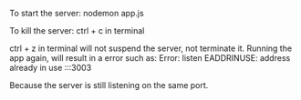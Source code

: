 To start the server:
nodemon app.js

To kill the server:
ctrl + c in terminal

ctrl + z in terminal will not suspend the server, not terminate it.
Running the app again, will result in a error such as:
Error: listen EADDRINUSE: address already in use :::3003

Because the server is still listening on the same port.

